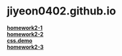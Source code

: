 # jiyeon0402.github.io

[**homework2-1**](https://jiyeon0402.github.io/homework2-1html.html)       
[**homework2-2**](https://jiyeon0402.github.io/homework2-2html.html)   
[**css.demo**](https://jiyeon0402.github.io/css_demo.html)   
[**homework2-3**](https://jiyeon0402.github.io/homework2-3html.html)   
